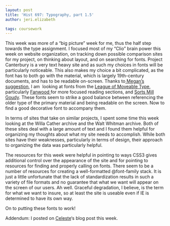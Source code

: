 ```yaml
---
layout: post
title: 'Hist 697: Typography, part 1.5'
author: jeri.elizabeth

tags: coursework
---
```

This week was more of a &#8220;big picture&#8221; week for me, thus the half step towards the type assignment. I focused most of my &#8220;Clio&#8221; brain power this week on website organization, on tracking down possible comparison sites for my project, on thinking about layout, and on searching for fonts. Project Canterbury is a very text heavy site and as such my choices in fonts will be particularly noticeable. This also makes my choice a bit complicated, as the font has to both go with the material, which is largely 19th-century documents, and has to be readable on-screen. Thanks to[ Megan&#8217;s suggestion][1], I am  looking at fonts from the [League of Moveable Type][2], particularly [Fanwood ][3]for more focused reading sections, and [Sorts Mill Goudy][4]. These fonts seem to strike a good balance between referencing the older type of the primary material and being readable on the screen. Now to find a good decorative font to accompany them.

In terms of sites that take on similar projects, I spent some time this week looking at the Willa Cather archive and the Walt Whitman archive. Both of these sites deal with a large amount of text and I found them helpful for organizing my thoughts about what my site needs to accomplish. While both sites have their weaknesses, particularly in terms of design, their approach to organizing the data was particularly helpful.

The resources for this week were helpful in pointing to ways CSS3 gives additional control over the appearance of the site and for pointing to resources for finding and properly calling on fonts. There seem to be a number of resources for creating a well-formatted @font-family stack. It is just a little unfortunate that the lack of standardization results in such a variety of file formats and no guarantee that what we want will appear on the screen of our users. Ah well. Graceful degradation, I believe, is the term for what we want to insure, so at least the site is useable even if IE is determined to have its own way.

On to putting these fonts to work!

Addendum: I posted on [Celeste][5]&#8216;s blog post this week.

 [1]: http://meganrbrett.net/blog/2012/02/h697-seeking-out-new-worlds/
 [2]: http://www.theleagueofmoveabletype.com/
 [3]: http://www.theleagueofmoveabletype.com/fanwood
 [4]: http://www.theleagueofmoveabletype.com/sorts-mill-goudy
 [5]: http://celestetuongvy.wordpress.com/2012/02/12/round-2-type-fonts-and-styling
